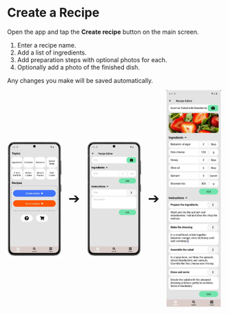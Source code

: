 # Create a Recipe

Open the app and tap the **Create recipe** button on the main screen.  

1. Enter a recipe name.  
2. Add a list of ingredients.  
3. Add preparation steps with optional photos for each.  
4. Optionally add a photo of the finished dish.

Any changes you make will be saved automatically.

<div style="display: flex; gap: 16px; align-items: center;">
  <img src="img/main_screen.webp" style="width:25%; vertical-align: middle;">
  <span style="font-size: 2rem; vertical-align: middle;">➔</span>
  <img src="img/edit_recipe.webp" style="width:25%; vertical-align: middle;">
  <span style="font-size: 2rem; vertical-align: middle;">➔</span>
  <img src="img/recipe_3.webp" style="width:25%; vertical-align: top;">
</div>
